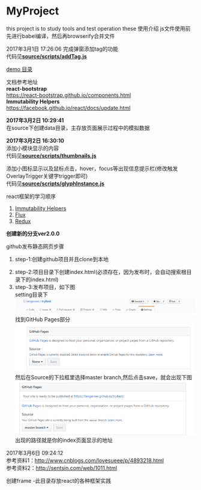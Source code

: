 # MyProject
this project is to study tools and test operation these
使用介绍
js文件使用前先进行babel编译，然后再browserify合并文件

2017年3月1日 17:26:06
完成弹窗添加tag的功能<br/>
代码见<strong><a href='./source/scripts/addTag.js'>source/scripts/addTag.js</a></strong>

<a href="https://tangerwei.github.io/MyProject/index.html">demo 目录</a>


文档参考地址<br/> 
<strong>react-bootstrap</strong><br/>
https://react-bootstrap.github.io/components.html<br/>
<strong>Immutability Helpers</strong><br/>
https://facebook.github.io/react/docs/update.html


<strong>2017年3月2日 10:29:41</strong><br/>
在source下创建data目录，主存放页面展示过程中的模拟数据

<strong>2017年3月2日 16:30:10</strong><br/>
添加小模块显示的内容<br/>
代码见<strong><a href='./source/scripts/thumbnails.js'>source/scripts/thumbnails.js</a></strong>

添加小图标显示以及鼠标点击，hover，focus等出现信息提示栏(修改触发OverlayTrigger关键字trigger即可)<br/>
代码见<strong><a href='./source/scripts/glyphInstance.js'>source/scripts/glyphInstance.js</a></strong>

react框架的学习顺序
<ul style="list-style: decimal;">
    <li><a href="https://facebook.github.io/react/docs/update.html">Immutability Helpers</a></li>
    <li><a href="https://facebook.github.io/flux/">Flux</a></li>
    <li><a href="http://www.redux.org.cn/docs/api/index.html">Redux</a></li>
</ul>

<strong>创建新的分支ver2.0.0</strong>


github发布静态网页步骤
<ul style="list-style: decimal;">
    <li>
        <p>step-1:创建github项目并且clone到本地</p>
    </li>
    <li>step-2:项目目录下创建index.html(必须存在，因为发布时，会自动搜索根目录下的index.html)</li>
    <li>step-3:发布项目，如下图</br>
    setting目录下
    <img src="./READMEPIC/01.png"/></br>
    找到GitHub Pages部分
    <img src="./READMEPIC/02.png"/></br>
    然后在Source的下拉框里选择master branch,然后点击save，就会出现下图<br/>
    <img src="./READMEPIC/03.png"/></br>
    出现的路径就是你的index页面显示的地址
    </li>
</ul>


2017年3月6日 09:24:12</br>
参考资料1：http://www.cnblogs.com/lovesueee/p/4893218.html</br>
参考资料2：http://sentsin.com/web/1011.html

创建frame
-此目录存放react的各种框架实践

